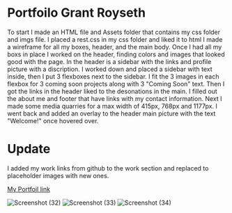    # Portfoilo Grant Royseth 
   To start I made an HTML file and Assets folder that contains my css folder and imgs file.
I placed a rest.css in my css folder and liked it to html
I made a wireframe for all my boxes, header, and the main body.
Once I had all my boxs in place I worked on the header, finding colors and images that looked good
with the page.
In the header is a sidebar with the links and profile picture with a discription.
I worked down and placed a sidebar with text inside, then I put 3 flexboxes next to the sidebar.
I fit the 3 images in each flexbox for 3 coming soon projects along with 3 "Coming Soon" text.
Then I got the links in the header liked to the desonations in the main.
I filled out the about me and footer that have links with my contact information.
Next I made some media quarries for a max width of 415px, 768px and 1177px.
I went back and added an overlay to the header main picture with the text "Welcome!" once hovered over.
# Update
   I added my work links from github to the work section and replaced to placeholder images with new ones.
   
    

[My Portfoil link](https://groyseth.github.io/Portfoilo-GR/ "Check it out!")
    






![Screenshot (32)](https://user-images.githubusercontent.com/90479839/148633912-8070db9c-fcd9-42bb-87c7-b0451d690ede.png)
![Screenshot (33)](https://user-images.githubusercontent.com/90479839/148633917-8e8444dc-6ed6-48f7-a6d2-71667f75e605.png)
![Screenshot (34)](https://user-images.githubusercontent.com/90479839/148633920-aa96d980-93c1-4632-87c3-e42a48e17719.png)
